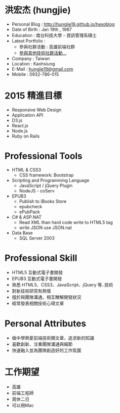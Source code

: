 # 洪宏杰 (hungjie) 

* Personal Blog : http://hungjie19.github.io/hexoblog
* Date of Birth : Jan 19th , 1987
* Education : 南台科技大學 - 資訊管理系碩士
* Latest Portfolio :
	* 參與社群活動 : 高雄前端社群
	* [參與其他技術社群活動...](http://hungjie19.github.io/hexoblog/tags/workshop/)
* Company : Taiwan
* Location : Kaohsiung
* E-Mail : hungjie19@gmail.com
* Mobile : 0932-786-015  


# 2015 精進目標 

* Responsive Web Design
* Application API
* D3.js
* React.js
* Node.js
* Ruby on Rails

# Professional Tools

* HTML & CSS3
	* CSS framework: Bootstrap
* Scripting and Programming Language
	* JavaScript / jQuery Plugin
	* NodeJS - coServ
* EPUB3
	* Publish to iBooks Store
	* epubcheck
	* ePubPack
* C# & ASP.NAT
	* Read XML than hard code write to HTML5 tag
	* write JSON use JSON.nat
* Data Base
	* SQL Server 2003
		
# Professional Skill

* HTML5 互動式電子書開發
* EPUB3 互動式電子書開發
* 熟悉 HTML5、CSS3、JavaScript、jQuery 等..技術
* 對新技術研究有熱情
* 擅於與團隊溝通，相互瞭解開發狀況
* 經常發表相關技術心得文章

# Personal Attributes

* 做中學熱愛前端技術類文章，追求新的知識
* 喜歡創新、注重團隊溝通與細節
* 快速融入並為團隊創造好的工作氛圍

# 工作期望

* 高雄
* 前端工程師
* 周休二日
* 可以用Mac